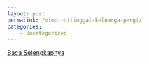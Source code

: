 ```yaml
---
layout: post
permalink: /mimpi-ditinggal-keluarga-pergi/
categories:
    - Uncategorized
---
```


[Baca Selengkapnya](/10)